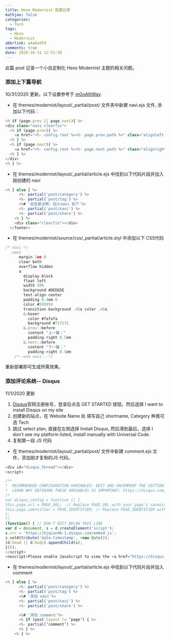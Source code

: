 ```yaml
---
title: Hexo Modernist 配置记录
mathjax: false
categories:
  - Tech
tags:
  - Hexo
  - Modernist
abbrlink: a4a6adfd
comments: true
date: 2020-10-31 22:51:58
---
```


此篇 post 记录一个小白定制化 Hexo Modernist 主题的相关问题。

<!--more-->
###  添加上下篇导航 
10/31/2020 更新。以下设置参考于 [mGoAlltWay](https://mm.hanbobo.net/2015/03/19/My-Hexo-Modernist-Theme/).
- 在 themes/modernist/layout/_partial/post/ 文件夹中新建 navi.ejs 文件, 添加以下代码：

```javascript
<% if (page.prev || page.next){ %>
<div class="navi clearfix">
  <% if (page.prev){ %>
    <a href="<%- config.root %><%- page.prev.path %>" class="alignleft prev" title="<%= page.prev.title %>"><%= page.prev.title %></a>
  <% } %>
  <% if (page.next){ %>
    <a href="<%- config.root %><%- page.next.path %>" class="alignright next" title="<%= page.next.title %>"><%= page.next.title %></a>
  <% } %>
</div>
<% } %>
```

- 在 themes/modernist/layout/_partial/article.ejs 中找到以下代码片段并加入刚创建的 navi

```javascript
<% } else { %>
      <%- partial('post/category') %>
      <%- partial('post/tag') %>
      <%# '此处是注释，加入navi 如下'%>
	  <%- partial('post/navi') %>
	  <%- partial('post/share') %>
	<% } %>
    <div class="clearfix"></div>
  </footer>
```
- 在 themes/modernist/source/css/_partial/article.styl 中添加以下 CSS代码

```javascript
/* navi */
  .navi
      margin 1em 0
      clear both
      overflow hidden
      a
        display block
        float left
        width 50%
        background #DEDEDE
        text-align center
        padding 0.4em 0
        color #595959
        transition background .45s color .45s
        &:hover
          color #fafafa
          background #717171
        &.prev::before
          content "上一篇："
          padding-right 0.5em
        &.next::before
          content "下一篇："
          padding-right 0.5em
    /*--end navi---*/
```
重新部署即可生成所需效果。

### 添加评论系统-- Disqus
11/1/2020 更新
1. [Disqus](https://disqus.com/)官网注册账号，登录后点击 GET STARTED 按钮，然后选择 I want to install Disqus on my site
2. 创建新的站点，在 Website Name 处 填写自己 shortname, Category 种类可选 Tech
3. 跳过 select plan, 直接在左侧选择 Install Disqus, 然后滑到最后，选择 I don't see my platform listed, install manually with Universal Code.
4. 复制第一段 JS 代码

- 在 themes/modernist/layout/_partial/post/ 文件中新建 comment.ejs 文件，添加刚才复制的JS 代码。

```javascript
<div id="disqus_thread"></div>
<script>

/**
*  RECOMMENDED CONFIGURATION VARIABLES: EDIT AND UNCOMMENT THE SECTION BELOW TO INSERT DYNAMIC VALUES FROM YOUR PLATFORM OR CMS.
*  LEARN WHY DEFINING THESE VARIABLES IS IMPORTANT: https://disqus.com/admin/universalcode/#configuration-variables*/
/*
var disqus_config = function () {
this.page.url = PAGE_URL;  // Replace PAGE_URL with your page's canonical URL variable
this.page.identifier = PAGE_IDENTIFIER; // Replace PAGE_IDENTIFIER with your page's unique identifier variable
};
*/
(function() { // DON'T EDIT BELOW THIS LINE
var d = document, s = d.createElement('script');
s.src = 'https://hjqian96-1.disqus.com/embed.js';
s.setAttribute('data-timestamp', +new Date());
(d.head || d.body).appendChild(s);
})();
</script>
<noscript>Please enable JavaScript to view the <a href="https://disqus.com/?ref_noscript">comments powered by Disqus.</a></noscript>                       
```
- 在 themes/modernist/layout/_partial/article.ejs  中找到以下代码片段并加入 comment

```javascript
<% } else { %>
      <%- partial('post/category') %>
      <%- partial('post/tag') %>
      <%# '添加 navi'%>
      <%- partial('post/navi') %>
      <%- partial('post/share') %>

      <%# '添加 comment'%>
      <% if (post.layout != ‘page’) { %>
      <%- partial(‘comment’) %>
      <% } %>
    <% } %>
```

[^1]: a footnote demonstration.